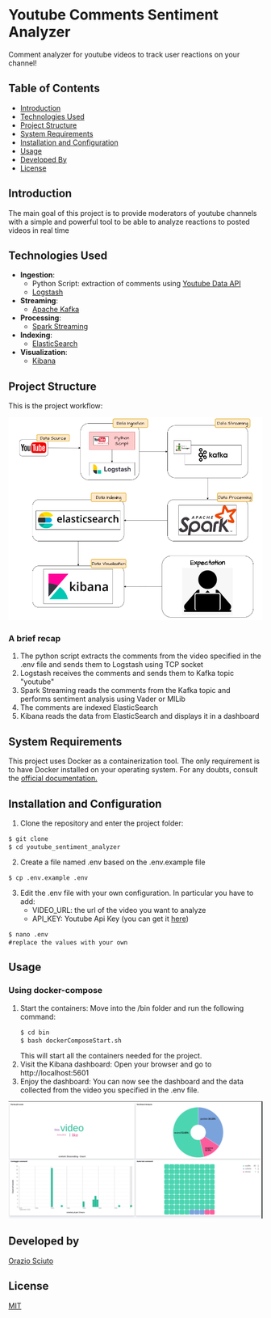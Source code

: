 # Youtube Comments Sentiment Analyzer

Comment analyzer for youtube videos to track user reactions on your channel!

## Table of Contents

- [Introduction](#introduction)
- [Technologies Used](#technologies-used)
- [Project Structure](#project-structure)
- [System Requirements](#system-requirements)
- [Installation and Configuration](#installation-and-configuration)
- [Usage](#usage)
- [Developed By](#developed-by)
- [License](#license)

## Introduction
The main goal of this project is to provide moderators of youtube channels with a simple and powerful tool to be able to analyze reactions to posted videos in real time 

## Technologies Used

- **Ingestion**:
    - Python Script: extraction of comments using [Youtube Data API](https://developers.google.com/youtube/v3 "Youtube Data API")
    - [Logstash](https://www.elastic.co/logstash 
    "Logstash")
- **Streaming**:
    - [Apache Kafka](https://www.confluent.io/what-is-apache-kafka "Apache Kafka")
- **Processing**:
    - [Spark Streaming](https://spark.apache.org/streaming/ "Spark Streaming")
- **Indexing**:
    - [ElasticSearch](https://www.elastic.co/what-is/elasticsearch "ElasticSearch")
- **Visualization**:
    - [Kibana](https://www.elastic.co/what-is/kibana "Kibana")

## Project Structure

This is the project workflow:

![workflow](presentation/image-1.png)

### A brief recap

1. The python script extracts the comments from the video specified in the .env file and sends them to Logstash using TCP socket
2. Logstash receives the comments and sends them to Kafka topic "youtube"
3. Spark Streaming reads the comments from the Kafka topic and performs sentiment analysis using Vader or MlLib
4. The comments are indexed ElasticSearch
5. Kibana reads the data from ElasticSearch and displays it in a dashboard


## System Requirements

This project uses Docker as a containerization tool. 
The only requirement is to have Docker installed on your operating system. For any doubts, consult the [official documentation.](https://docs.docker.com/engine/install/ "official documentation")



## Installation and Configuration

1. Clone the repository and enter the project folder:
```shell
$ git clone
$ cd youtube_sentiment_analyzer
```
2. Create a file named .env based on the .env.example file
```shell
$ cp .env.example .env
```

3. Edit the .env file with your own configuration. In particular you have to add:
    - VIDEO_URL: the url of the video you want to analyze
    - API_KEY: Youtube Api Key (you can get it [here](https://developers.google.com/youtube/v3/getting-started "here"))
```shell
$ nano .env
#replace the values with your own
```
## Usage

### Using docker-compose

1. Start the containers:
    Move into the /bin folder and run the following command:
    ```shell
    $ cd bin
    $ bash dockerComposeStart.sh
    ```
    This will start all the containers needed for the project.
2. Visit the Kibana dashboard:
    Open your browser and go to http://localhost:5601
3. Enjoy the dashboard:
    You can now see the dashboard and the data collected from the video you specified in the .env file.

![dashboard](presentation/vader_dash.png)

## Developed by
[Orazio Sciuto](https://github.com/orazios98)

## License
[MIT](https://choosealicense.com/licenses/mit/ "MIT")